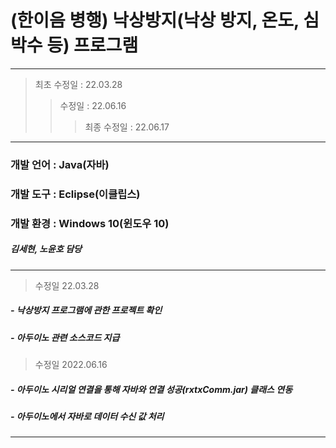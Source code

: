  # (한이음 병행) 낙상방지(낙상 방지, 온도, 심박수 등) 프로그램
---
> 최초 수정일 : 22.03.28
>> 수정일 : 22.06.16
>>> 최종 수정일 : 22.06.17
---
### 개발 언어 : Java(자바)
### 개발 도구 : Eclipse(이클립스)
### 개발 환경 : Windows 10(윈도우 10)
##### 김세현, 노윤호 담당
---
> 수정일 22.03.28
##### - 낙상방지 프로그램에 관한 프로젝트 확인
##### - 아두이노 관련 소스코드 지급
> 수정일 2022.06.16
##### - 아두이노 시리얼 연결을 통해 자바와 연결 성공(rxtxComm.jar) 클래스 연동
##### - 아두이노에서 자바로 데이터 수신 값 처리 
---
